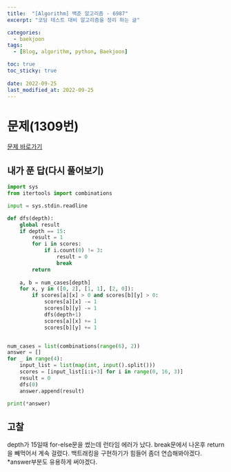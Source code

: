 ```yaml
---
title:  "[Algorithm] 백준 알고리즘 - 6987"
excerpt: "코딩 테스트 대비 알고리즘을 정리 하는 글"

categories:
  - baekjoon
tags:
  - [Blog, algorithm, python, Baekjoon]

toc: true
toc_sticky: true
 
date: 2022-09-25
last_modified_at: 2022-09-25
---
```


# 문제(1309번)

[문제 바로가기](https://www.acmicpc.net/problem/6987)


## 내가 푼 답(다시 풀어보기)
```python
import sys
from itertools import combinations

input = sys.stdin.readline

def dfs(depth):
    global result
    if depth == 15:
        result = 1
        for i in scores:
            if i.count(0) != 3:
                result = 0
                break
        return
    
    a, b = num_cases[depth]
    for x, y in ([0, 2], [1, 1], [2, 0]):
        if scores[a][x] > 0 and scores[b][y] > 0:
            scores[a][x] -= 1
            scores[b][y] -= 1
            dfs(depth+1)
            scores[a][x] += 1
            scores[b][y] += 1


num_cases = list(combinations(range(6), 2))
answer = []
for _ in range(4):
    input_list = list(map(int, input().split()))
    scores = [input_list[i:i+3] for i in range(0, 16, 3)]
    result = 0
    dfs(0)
    answer.append(result)

print(*answer)
```

## 고찰
depth가 15일때 for-else문을 썼는데 런타임 에러가 났다. break문에서 나온후 return 을 빼먹어서 계속 걸렸다. 백트래킹을 구현하기가 힘들어 좀더 연습해봐야겠다.
*answer부분도 유용하게 써야겠다.



